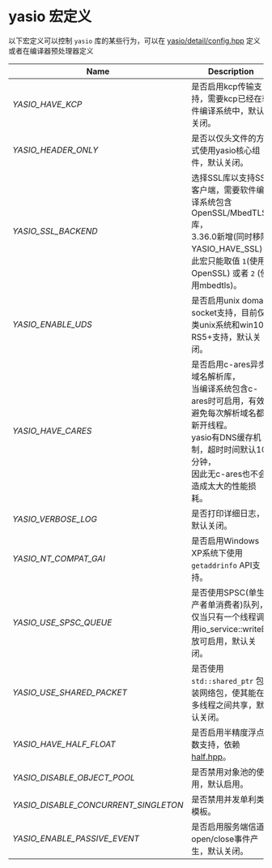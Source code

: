 # yasio 宏定义

以下宏定义可以控制 `yasio` 库的某些行为，可以在 [yasio/detail/config.hpp](https://github.com/yasio/yasio/blob/dev/yasio/detail/config.hpp) 定义或者在编译器预处理器定义

|Name|Description|
|----------|-----------------|
|*YASIO_HAVE_KCP*|是否启用kcp传输支持，需要kcp已经在软件编译系统中，默认关闭。|
|*YASIO_HEADER_ONLY*|是否以仅头文件的方式使用yasio核心组件，默认关闭。|
|*YASIO_SSL_BACKEND*|选择SSL库以支持SSL客户端，需要软件编译系统包含OpenSSL/MbedTLS库，<br/>3.36.0新增(同时移除YASIO_HAVE_SSL)，此宏只能取值 `1`(使用OpenSSL) 或者 `2` (使用mbedtls)。|
|*YASIO_ENABLE_UDS*|是否启用unix domain socket支持，目前仅类unix系统和win10 RS5+支持，默认关闭。|
|*YASIO_HAVE_CARES*|是否启用c-ares异步域名解析库，<br/>当编译系统包含c-ares时可启用，有效避免每次解析域名都新开线程。<br/>yasio有DNS缓存机制，超时时间默认10分钟，<br/>因此无c-ares也不会造成太大的性能损耗。|
|*YASIO_VERBOSE_LOG*|是否打印详细日志，默认关闭。|
|*YASIO_NT_COMPAT_GAI*|是否启用Windows XP系统下使用 `getaddrinfo` API支持。|
|*YASIO_USE_SPSC_QUEUE*|是否使用SPSC(单生产者单消费者)队列，<br/>仅当只有一个线程调用io_service::write时放可启用，默认关闭。|
|*YASIO_USE_SHARED_PACKET*|是否使用 `std::shared_ptr` 包装网络包，使其能在多线程之间共享，默认关闭。|
|*YASIO_HAVE_HALF_FLOAT*|是否启用半精度浮点数支持，依赖 [half.hpp](https://github.com/yasio/thirdparty/blob/master/half/half.hpp)。|
|*YASIO_DISABLE_OBJECT_POOL*|是否禁用对象池的使用，默认启用。|
|*YASIO_DISABLE_CONCURRENT_SINGLETON*|是否禁用并发单利类模板。|
|*YASIO_ENABLE_PASSIVE_EVENT*|是否启用服务端信道open/close事件产生，默认关闭。|
